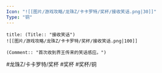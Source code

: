 ```yaml
---
Icon: "![[图片/游戏攻略/龙珠Z/卡卡罗特/奖杯/接收笑话.png|30]]"
Type: "铜"
---
```

```ad-common-bronze-trophy
title: (Title:: "接收笑话")
![[图片/游戏攻略/龙珠Z/卡卡罗特/奖杯/接收笑话.png|100]]

(Comment:: "首次收到界王传来的笑话感应。")
```

#龙珠Z/卡卡罗特/奖杯 #奖杯 #奖杯/铜
